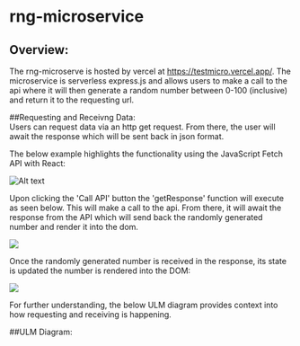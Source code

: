 # rng-microservice<br/>

## Overview: <br/>
The rng-microserve is hosted by vercel at https://testmicro.vercel.app/. The microservice is serverless express.js and allows users to make a call to the api
where it will then generate a random number between 0-100 (inclusive) and return it to the requesting url. 

##Requesting and Receivng Data: <br/>
Users can request data via an http get request. From there, the user will await the response which will be sent back in json format. 

The below example highlights the functionality using the JavaScript Fetch API with React:

<img src="https://github.com/Wilscole/rng_microservices/blob/trunk/images/Screen%20Shot%202022-10-31%20at%205.47.53%20PM.png" alt="Alt text" title="Optional title">

Upon clicking the 'Call API' button the 'getResponse' function will execute as seen below. This will make a call to the api. From there, it will await the response from the API which will send back the randomly generated number and render it into the dom. 

<img src="https://github.com/Wilscole/rng_microservices/blob/trunk/Screen%20Shot%202022-10-31%20at%206.12.40%20PM.png">
     
Once the randomly generated number is received in the response, its state is updated the number is rendered into the DOM:

<img src="https://github.com/Wilscole/rng_microservices/blob/trunk/Screen%20Shot%202022-10-31%20at%206.14.10%20PM.png" >


For further understanding, the below ULM diagram provides context into how requesting and receiving is happening. 


##ULM Diagram: <br/>





